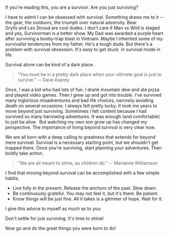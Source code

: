 If you're reading this, you are a survivor. Are you just surviving?

I have to admit I can be obsessed with survival. Something draws me to it -- the gear, the outdoors, the triumph over natural adversity. Bear Grylls and Les Stroud are cool dudes. I don't care if Man vs Wild is staged and yes, Survivorman is a better show. My Dad was awarded a purple heart after surviving a booby-trap blast in Vietnam. Maybe I inherited some of my survivalist tendencies from my father. He's a tough dude. But there's a problem with survival obsession. It's easy to get stuck  in survival mode in life.

Survival alone can be kind of a dark place.

>"You must be in a pretty dark place when your ultimate goal is just to survive." -- Dave Asprey

Once, I was a kid who had lots of fun. I drank mountain dew and ate pizza and played video games. Then I grew up and got into trouble. I've survived many inglorious misadventures and bad life choices, narrowly avoiding death on several occasions. I always felt pretty lucky. It took me years to move beyond just surviving. Sometimes I felt content because I had survived so many harrowing adventures. It was enough (and comfortable) to just be alive.  But watching my own son grow up has changed my perspective. The importance of living beyond survival is very clear now.

We are all born with a deep calling to greatness that extends far beyond mere survival. Survival is a necessary starting point, but we shouldn't get trapped there. Once you're surviving, start planning your adventures. Then boldly take action.

>"We are all meant to shine, as children do." -- Marianne Williamson

I find that moving beyond survival can be accomplished with a few simple habits.

- Live fully in the present. Release the anchors of the past. Slow down.
- Be continuously grateful. You may not feel it, but it's there. Be patient.
- Know things will be just fine. All it takes is a glimmer of hope. Wait for it.

I give this advice to myself as much as to you:

Don't settle for just surviving. It's time to shine!

Now go and do the great things you were born to do!